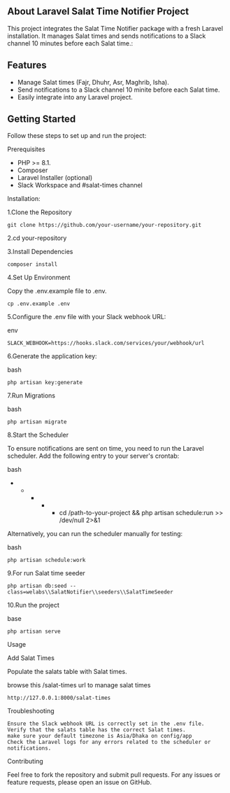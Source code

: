## About Laravel Salat Time Notifier Project

This project integrates the Salat Time Notifier package with a fresh Laravel installation. It manages Salat times and sends notifications to a Slack channel 10 minutes before each Salat time.:

## Features

- Manage Salat times (Fajr, Dhuhr, Asr, Maghrib, Isha).
- Send notifications to a Slack channel 10 minite before each Salat time.
- Easily integrate into any Laravel project.

## Getting Started

Follow these steps to set up and run the project:

Prerequisites


- PHP >= 8.1.
- Composer
- Laravel Installer (optional)
- Slack Workspace and #salat-times channel


Installation:

1.Clone the Repository

    git clone https://github.com/your-username/your-repository.git


2.cd your-repository

3.Install Dependencies

    composer install

4.Set Up Environment

Copy the .env.example file to .env.

    cp .env.example .env

5.Configure the .env file with your Slack webhook URL:

env

    SLACK_WEBHOOK=https://hooks.slack.com/services/your/webhook/url

6.Generate the application key:

bash

    php artisan key:generate

7.Run Migrations

bash

    php artisan migrate

8.Start the Scheduler

To ensure notifications are sent on time, you need to run the Laravel scheduler. Add the following entry to your server's crontab:

bash

* * * * * cd /path-to-your-project && php artisan schedule:run >> /dev/null 2>&1

Alternatively, you can run the scheduler manually for testing:

bash

    php artisan schedule:work


9.For run Salat time seeder  

    php artisan db:seed --class=welabs\\SalatNotifier\\seeders\\SalatTimeSeeder
    

10.Run the project

base

    php artisan serve


Usage

Add Salat Times
 
Populate the salats table with Salat times.

browse this /salat-times url to manage salat times

    http://127.0.0.1:8000/salat-times

   

Troubleshooting

    Ensure the Slack webhook URL is correctly set in the .env file.
    Verify that the salats table has the correct Salat times.
    make sure your default timezone is Asia/Dhaka on config/app
    Check the Laravel logs for any errors related to the scheduler or notifications.

Contributing

Feel free to fork the repository and submit pull requests. For any issues or feature requests, please open an issue on GitHub.
